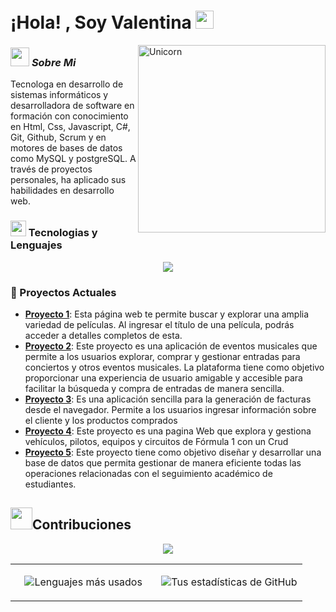 # ¡Hola! , Soy Valentina <img src="https://github.com/TheDudeThatCode/TheDudeThatCode/blob/master/Assets/Hi.gif" width="29px">

<img align="right" width=300px alt="Unicorn" src="https://c.tenor.com/GN73MKBawZYAAAAi/busy-cute.gif" />

### <img src="https://media.giphy.com/media/ObNTw8Uzwy6KQ/giphy.gif" width="30px">&nbsp;***Sobre Mi***
Tecnologa en desarrollo de sistemas informáticos y desarrolladora de software en formación con conocimiento en Html, Css, Javascript, C#, Git, Github, Scrum y en motores de bases de datos como MySQL y postgreSQL. A través de proyectos personales, ha aplicado sus habilidades en desarrollo web.

### <img src="https://media2.giphy.com/media/QssGEmpkyEOhBCb7e1/giphy.gif?cid=ecf05e47a0n3gi1bfqntqmob8g9aid1oyj2wr3ds3mg700bl&rid=giphy.gif" width ="25"><b> Tecnologias y Lenguajes</b>
<p align="center">
  <a href="https://skillicons.dev">
    <img src="https://skillicons.dev/icons?i=css,html,vite,postgres,mysql,discord,github,java,js,linux,py,c#" />
  </a>
</p>

### 🔭 Proyectos Actuales
- **[Proyecto 1](https://github.com/hdvalen/BusquedaPeliculas.git)**: Esta página web te permite buscar y explorar una amplia variedad de películas. Al ingresar el título de una película, podrás acceder a detalles completos de esta.
- **[Proyecto 2](https://github.com/hdvalen/ProyectoConcierto.git)**: Este proyecto es una aplicación de eventos musicales que permite a los usuarios explorar, comprar y gestionar entradas para conciertos y otros eventos musicales. La plataforma tiene como objetivo proporcionar una experiencia de usuario amigable y accesible para facilitar la búsqueda y compra de entradas de manera sencilla.
- **[Proyecto 3](https://github.com/hdvalen/FacturaElectronica.git)**: Es una aplicación sencilla para la generación de facturas desde el navegador. Permite a los usuarios ingresar información sobre el cliente y los productos comprados
- **[Proyecto 4](https://github.com/Omarjr33/projectf1.git)**: Este proyecto es una pagina Web que explora y gestiona vehículos, pilotos, equipos y circuitos de Fórmula 1 con un Crud
- **[Proyecto 5](https://github.com/hdvalen/MySQLII.git)**: Este proyecto tiene como objetivo diseñar y desarrollar una base de datos que permita gestionar de manera eficiente todas las operaciones relacionadas con el seguimiento académico de estudiantes.
  
## <img src="https://media.giphy.com/media/iY8CRBdQXODJSCERIr/giphy.gif" width="35"><b>Contribuciones </b>

<div align="center">
    <img src="https://github-readme-activity-graph.vercel.app/graph?username=hdvalen&bg_color=ffffff&color=000000&line=c792ea&point=ffeb95&area=true&hide_border=false" border-radius="15">
</div>

<div> 
<table>
  <tr>
    <td width="50%">
      <div align="center">
        
  ![Lenguajes más usados](https://github-readme-stats.vercel.app/api/top-langs/?username=hdvalen&layout=compact&theme=dracula)

  </div>
</td>

<td width="50%">
  <div align="center">
    
  ![Tus estadísticas de GitHub](https://github-readme-stats.vercel.app/api?username=hdvalen&show_icons=true&theme=dracula)

  </div>
</td>
</tr>
</div> 



